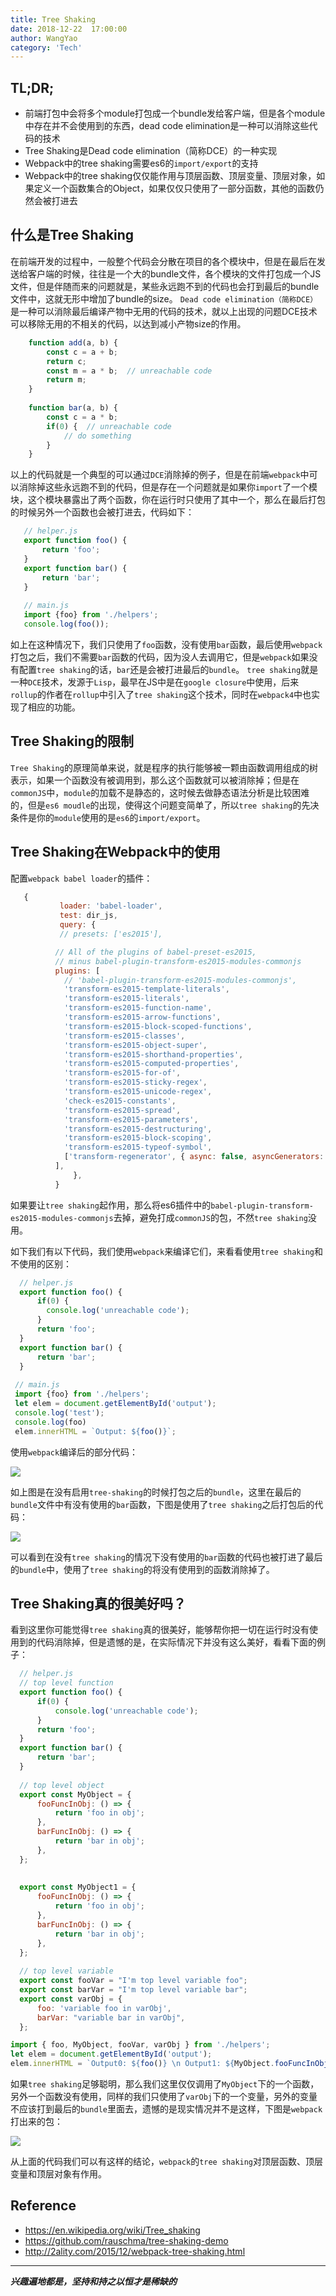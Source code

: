 ```yaml
---
title: Tree Shaking
date: 2018-12-22  17:00:00
author: WangYao
category: 'Tech'
---
```

## TL;DR;
- 前端打包中会将多个module打包成一个bundle发给客户端，但是各个module中存在并不会使用到的东西，dead code elimination是一种可以消除这些代码的技术
- Tree Shaking是Dead code elimination（简称DCE）的一种实现
- Webpack中的tree shaking需要es6的`import/export`的支持
- Webpack中的tree shaking仅仅能作用与顶层函数、顶层变量、顶层对象，如果定义一个函数集合的Object，如果仅仅只使用了一部分函数，其他的函数仍然会被打进去
## 什么是Tree Shaking
  在前端开发的过程中，一般整个代码会分散在项目的各个模块中，但是在最后在发送给客户端的时候，往往是一个大的bundle文件，各个模块的文件打包成一个JS文件，但是伴随而来的问题就是，某些永远跑不到的代码也会打到最后的bundle文件中，这就无形中增加了bundle的size。
  `Dead code elimination（简称DCE）`是一种可以消除最后编译产物中无用的代码的技术，就以上出现的问题DCE技术可以移除无用的不相关的代码，以达到减小产物size的作用。
```javascript
    function add(a, b) {
        const c = a + b;
        return c;
        const m = a * b;  // unreachable code
        return m;
    }
    
    function bar(a, b) {
        const c = a * b;
        if(0) {  // unreachable code
            // do something
        }
    }
```
  以上的代码就是一个典型的可以通过`DCE`消除掉的例子，但是在前端`webpack`中可以消除掉这些永远跑不到的代码，但是存在一个问题就是如果你`import`了一个模块，这个模块暴露出了两个函数，你在运行时只使用了其中一个，那么在最后打包的时候另外一个函数也会被打进去，代码如下：
 ```javascript
    // helper.js
    export function foo() {
        return 'foo';
    }
    export function bar() {
        return 'bar';
    }
    
    // main.js
    import {foo} from './helpers';
    console.log(foo());
 ```
   如上在这种情况下，我们只使用了`foo`函数，没有使用`bar`函数，最后使用`webpack`打包之后，我们不需要`bar`函数的代码，因为没人去调用它，但是`webpack`如果没有配置`tree shaking`的话，`bar`还是会被打进最后的`bundle`。
   `tree shaking`就是一种`DCE`技术，发源于`Lisp`，最早在JS中是在`google closure`中使用，后来`rollup`的作者在`rollup`中引入了`tree shaking`这个技术，同时在`webpack4`中也实现了相应的功能。
## Tree Shaking的限制
  `Tree Shaking`的原理简单来说，就是程序的执行能够被一颗由函数调用组成的树表示，如果一个函数没有被调用到，那么这个函数就可以被消除掉；但是在`commonJS`中，`module`的加载不是静态的，这时候去做静态语法分析是比较困难的，但是`es6 moudle`的出现，使得这个问题变简单了，所以`tree shaking`的先决条件是你的`module`使用的是`es6`的`import/export`。
## Tree Shaking在Webpack中的使用
  配置`webpack babel loader`的插件：
  ```javascript
     {
             loader: 'babel-loader',
             test: dir_js,
             query: {
             // presets: ['es2015'],

            // All of the plugins of babel-preset-es2015,
            // minus babel-plugin-transform-es2015-modules-commonjs
            plugins: [
              // 'babel-plugin-transform-es2015-modules-commonjs',
              'transform-es2015-template-literals',
              'transform-es2015-literals',
              'transform-es2015-function-name',
              'transform-es2015-arrow-functions',
              'transform-es2015-block-scoped-functions',
              'transform-es2015-classes',
              'transform-es2015-object-super',
              'transform-es2015-shorthand-properties',
              'transform-es2015-computed-properties',
              'transform-es2015-for-of',
              'transform-es2015-sticky-regex',
              'transform-es2015-unicode-regex',
              'check-es2015-constants',
              'transform-es2015-spread',
              'transform-es2015-parameters',
              'transform-es2015-destructuring',
              'transform-es2015-block-scoping',
              'transform-es2015-typeof-symbol',
              ['transform-regenerator', { async: false, asyncGenerators: false }],
       		],
                },
            }
  ```
  如果要让`tree shaking`起作用，那么将es6插件中的`babel-plugin-transform-es2015-modules-commonjs`去掉，避免打成`commonJS`的包，不然`tree shaking`没用。
  
  如下我们有以下代码，我们使用`webpack`来编译它们，来看看使用`tree shaking`和不使用的区别：
  
  ```javascript
  	// helper.js
  	export function foo() {
    	if(0) {
          console.log('unreachable code');
        }
    	return 'foo';
	}
	export function bar() {
    	return 'bar';
	}
    
   // main.js
   import {foo} from './helpers';
   let elem = document.getElementById('output');
   console.log('test');
   console.log(foo)
   elem.innerHTML = `Output: ${foo()}`;
  ```
  使用`webpack`编译后的部分代码：
  
  ![](./images/tree-shaking-webpack0.png)
  
  如上图是在没有启用`tree-shaking`的时候打包之后的`bundle`，这里在最后的`bundle`文件中有没有使用的`bar`函数，下图是使用了`tree shaking`之后打包后的代码：
  
  ![](./images/tree-shaking-webpack1.png)
  
  可以看到在没有`tree shaking`的情况下没有使用的`bar`函数的代码也被打进了最后的`bundle`中，使用了`tree shaking`的将没有使用到的函数消除掉了。

## Tree Shaking真的很美好吗？
  看到这里你可能觉得`tree shaking`真的很美好，能够帮你把一切在运行时没有使用到的代码消除掉，但是遗憾的是，在实际情况下并没有这么美好，看看下面的例子：
  ```javascript
  	// helper.js
    // top level function
    export function foo() {
    	if(0) {
        	console.log('unreachable code');    
    	}
    	return 'foo';
	}
	export function bar() {
    	return 'bar';
	}
	
    // top level object
	export const MyObject = {
    	fooFuncInObj: () => {
        	return 'foo in obj';
    	},
    	barFuncInObj: () => {
        	return 'bar in obj';
    	},
	};
	
    
	export const MyObject1 = {
    	fooFuncInObj: () => {
        	return 'foo in obj';
    	},
    	barFuncInObj: () => {
        	return 'bar in obj';
    	},    
	};
	
    // top level variable
	export const fooVar = "I'm top level variable foo";
    export const barVar = "I'm top level variable bar";
	export const varObj = {
    	foo: 'variable foo in varObj',
        barVar: "variable bar in varObj",
	};
  ```
  
  ```javascript
  import { foo, MyObject, fooVar, varObj } from './helpers';
  let elem = document.getElementById('output');
  elem.innerHTML = `Output0: ${foo()} \n Output1: ${MyObject.fooFuncInObj()} \n Output2: ${fooVar}\n Output1: ${varObj.foo}`;
  ```
  如果`tree shaking`足够聪明，那么我们这里仅仅调用了`MyObject`下的一个函数，另外一个函数没有使用，同样的我们只使用了`varObj`下的一个变量，另外的变量不应该打到最后的`bundle`里面去，遗憾的是现实情况并不是这样，下图是`webpack`打出来的包：
  
  ![](./images/tree-shaking-webpack2.png)
  
  从上面的代码我们可以有这样的结论，`webpack`的`tree shaking`对顶层函数、顶层变量和顶层对象有作用。
## Reference
- https://en.wikipedia.org/wiki/Tree_shaking
- https://github.com/rauschma/tree-shaking-demo
- http://2ality.com/2015/12/webpack-tree-shaking.html

-----
***兴趣遍地都是，坚持和持之以恒才是稀缺的***